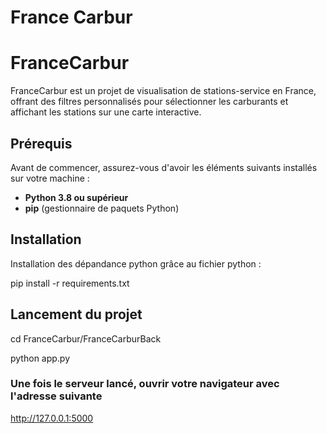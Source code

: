<h1>France Carbur</h1>

# FranceCarbur

FranceCarbur est un projet de visualisation de stations-service en France, offrant des filtres personnalisés pour sélectionner les carburants et affichant les stations sur une carte interactive.

## Prérequis

Avant de commencer, assurez-vous d'avoir les éléments suivants installés sur votre machine :
- **Python 3.8 ou supérieur**
- **pip** (gestionnaire de paquets Python)


## Installation

Installation des dépandance python grâce au fichier python :

pip install -r requirements.txt



## Lancement du projet 

cd FranceCarbur/FranceCarburBack

python app.py

### Une fois le serveur lancé, ouvrir votre navigateur avec l'adresse suivante

http://127.0.0.1:5000
